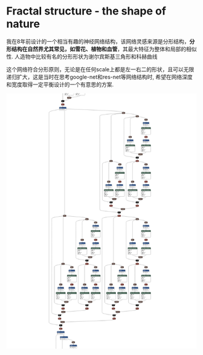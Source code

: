 # Fractal structure - the shape of nature
我在8年前设计的一个相当有趣的神经网络结构，该网络灵感来源是分形结构，**分形结构在自然界尤其常见，如雪花、植物和血管**，其最大特征为整体和局部的相似性. 人造物中比较有名的分形形状为谢尔宾斯基三角形和科赫曲线

这个网络符合分形原则，无论是在任何scale上都是左一右二的形状，且可以无限递归扩大，这是当时在思考google-net和res-net等网络结构时, 希望在网络深度和宽度取得一定平衡设计的一个有意思的方案.

![shape showed in netron](https://github.com/muchengxuev587/fractal_net/blob/main/fra_net.onnx.png)